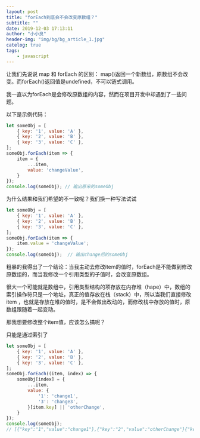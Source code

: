 ```yaml
---
layout: post
title: "forEach到底会不会改变原数组？"
subtitle: ""
date: 2019-12-03 17:13:11
author: "小小良"
header-img: "img/bg/bg_article_1.jpg"
catelog: true
tags:
    - javascript
---
```


让我们先说说 map 和 forEach 的区别： map()返回一个新数组，原数组不会改变。而forEach()返回值是undefined，不可以链式调用。

我一直以为forEach是会修改原数组的内容，然而在项目开发中却遇到了一些问题。

以下是示例代码：

```javascript
let someObj = [
    { key: '1', value: 'A' },
    { key: '2', value: 'B' },
    { key: '3', value: 'C' },
];
someObj.forEach(item => {
    item = {
        ...item,
        value: 'changeValue',
    }
});
console.log(someObj); // 输出原来的someObj
```

为什么结果和我们希望的不一致呢？我们换一种写法试试

```javascript
let someObj = [
    { key: '1', value: 'A' },
    { key: '2', value: 'B' },
    { key: '3', value: 'C' },
];
someObj.forEach(item => {
    item.value = 'changeValue';
});
console.log(someObj);  // 输出change后的someObj
```

粗暴的我得出了一个结论：当我主动去修改item的值时，forEach是不能做到修改原数组的，而当我修改一个引用类型的子值时，会改变原数组。

很大一个可能就是数组中，引用类型结构的项存放在内存堆（hape）中，数组的索引操作符只是一个地址，真正的值存放在栈（stack）中，所以当我们直接修改 item ，也就是存放在堆的值时，是不会做出改动的，而修改栈中存放的值时，原数组跟随着一起变动。


那我想要修改整个item值，应该怎么搞呢？

只能是通过索引了

```javascript
let someObj = [
    { key: '1', value: 'A' },
    { key: '2', value: 'B' },
    { key: '3', value: 'C' },
];
someObj.forEach((item, index) => {
    someObj[index] = {
        ...item,
        value: {
            '1': 'change1',
            '3': 'change3',
        }[item.key] || 'otherChange',
    }
});
console.log(someObj); 
// [{"key":"1","value":"change1"},{"key":"2","value":"otherChange"}{"key":"3","value":"change3"}]
```